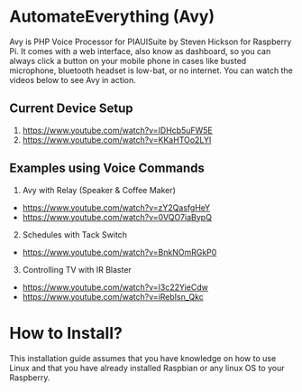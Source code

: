 # AutomateEverything (Avy)
Avy is PHP Voice Processor for PIAUISuite by Steven Hickson for Raspberry Pi. It comes with a web interface, also know as dashboard, so you can always click a button on your mobile phone in cases like busted microphone, bluetooth headset is low-bat, or no internet. You can watch the videos below to see Avy in action.

## Current Device Setup
1. https://www.youtube.com/watch?v=IDHcb5uFW5E
2. https://www.youtube.com/watch?v=KKaHTOo2LYI

## Examples using Voice Commands
1. Avy with Relay (Speaker & Coffee Maker)
+ https://www.youtube.com/watch?v=zY2QasfgHeY
+ https://www.youtube.com/watch?v=0VQO7iaBypQ
2. Schedules with Tack Switch
+ https://www.youtube.com/watch?v=BnkNOmRGkP0
3. Controlling TV with IR Blaster
+ https://www.youtube.com/watch?v=I3c22YieCdw
+ https://www.youtube.com/watch?v=iRebIsn_Qkc

# How to Install?
This installation guide assumes that you have knowledge on how to use Linux and that you have already installed Raspbian or any linux OS to your Raspberry.
